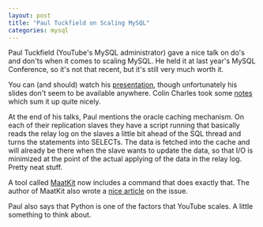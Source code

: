 ```yaml
---
layout: post
title: "Paul Tuckfield on Scaling MySQL"
categories: mysql
---
```

Paul Tuckfield (YouTube's MySQL administrator) gave a nice talk on do's and don'ts when it comes to scaling MySQL. He held it at last year's MySQL Conference, so it's not that recent, but it's still very much worth it.

You can (and should) watch his [presentation](http://mefeedia.com/entry/5238551/), though unfortunately his slides don't seem to be available anywhere. Colin Charles took some [notes](http://www.bytebot.net/blog/archives/2007/04/26/extreme-makeover-database-or-mysqlyoutube) which sum it up quite nicely.

At the end of his talks, Paul mentions the oracle caching mechanism. On each of their replication slaves they have a script running that basically reads the relay log on the slaves a little bit ahead of the SQL thread and turns the statements into SELECTs. The data is fetched into the cache and will already be there when the slave wants to update the data, so that I/O is minimized at the point of the actual applying of the data in the relay log. Pretty neat stuff.

A tool called [MaatKit](http://www.xaprb.com/blog/category/maatkit/) now includes a command that does exactly that. The author of MaatKit also wrote a [nice article](http://www.xaprb.com/blog/2008/01/13/how-pre-fetching-relay-logs-speeds-up-mysql-replication-slaves/) on the issue.

Paul also says that Python is one of the factors that YouTube scales. A little something to think about.